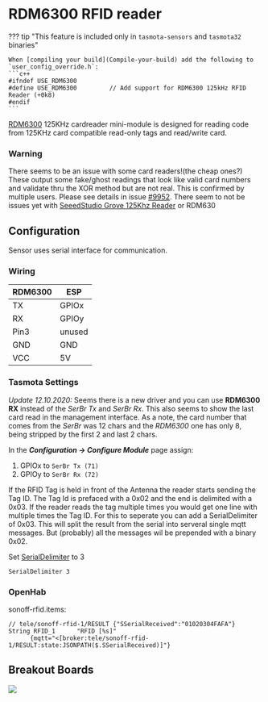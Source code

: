 # RDM6300 RFID reader

??? tip "This feature is included only in `tasmota-sensors` and `tasmota32` binaries" 

    When [compiling your build](Compile-your-build) add the following to `user_config_override.h`:
    ```c++
    #ifndef USE_RDM6300 
    #define USE_RDM6300			// Add support for RDM6300 125kHz RFID Reader (+0k8)
    #endif
    ```

[RDM6300](https://www.itead.cc/wiki/RDM6300) 125KHz cardreader mini-module is designed for reading code from 125KHz card compatible read-only tags and read/write card.

### Warning
There seems to be an issue with some card readers!(the cheap ones?)
These output some fake/ghost readings that look like valid card numbers and validate thru the XOR method but are not real.
This is confirmed by multiple users. Please see details in issue [#9952](https://github.com/arendst/Tasmota/issues/9522).
There seem to not be issues yet with [SeeedStudio Grove 125Khz Reader](https://wiki.seeedstudio.com/Grove-125KHz_RFID_Reader/) or RDM630

## Configuration
Sensor uses serial interface for communication.

### Wiring
| RDM6300   | ESP |
|---|---|
|TX   |GPIOx 
|RX   |GPIOy
|Pin3      | unused
|GND   |GND   
|VCC   |5V   


### Tasmota Settings 

_Update 12.10.2020:_
Seems there is a new driver and you can use **RDM6300 RX** instead of the _SerBr Tx_ and _SerBr Rx_.
This also seems to show the last card read in the management interface.
As a note, the card number that comes from the _SerBr_ was 12 chars and the _RDM6300_ one has only 8, being stripped by the first 2 and last 2 chars.

In the **_Configuration -> Configure Module_** page assign:

1. GPIOx to `SerBr Tx (71)`
2. GPIOy to `SerBr Rx (72)`

If the RFID Tag is held in front of the Antenna the reader starts sending the Tag ID. The Tag Id is prefaced with a 0x02 and the end is delimited with a 0x03. If the reader reads the tag multiple times you would get one line with multiple times the Tag ID. For this to seperate you can add a SerialDelimiter of 0x03. This will split the result from the serial into serveral single mqtt messages. But (probably) all the messages wil be prepended with a binary 0x02.

Set [SerialDelimiter](Commands.md#serialdelimiter) to 3
```
SerialDelimiter 3
```

### OpenHab

sonoff-rfid.items:
```
// tele/sonoff-rfid-1/RESULT {"SSerialReceived":"01020304FAFA"}
String RFID_1      "RFID [%s]"
	  {mqtt="<[broker:tele/sonoff-rfid-1/RESULT:state:JSONPATH($.SSerialReceived)]"}
```
## Breakout Boards
![](https://www.itead.cc/wiki/images/thumb/5/5a/RDM6300.jpg/400px-RDM6300.jpg)
